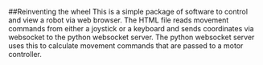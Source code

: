 ##Reinventing the wheel
This is a simple package of software to control and view a robot via web browser. The HTML file reads movement commands from either a joystick or a keyboard and sends coordinates via websocket to the python websocket server. The python websocket server uses this to calculate movement commands that are passed to a motor controller. 
